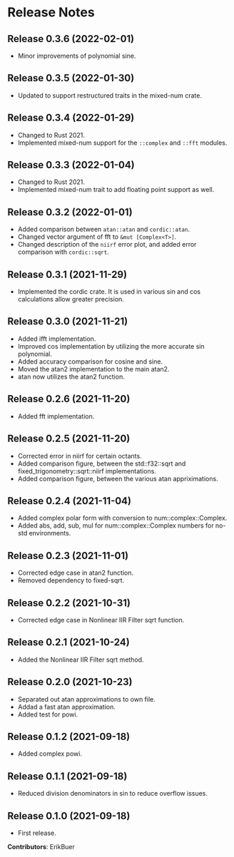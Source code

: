 # Release Notes

## Release 0.3.6 (2022-02-01)

- Minor improvements of polynomial sine.

## Release 0.3.5 (2022-01-30)

- Updated to support restructured traits in the mixed-num crate.

## Release 0.3.4 (2022-01-29)

- Changed to Rust 2021.
- Implemented mixed-num support for the `::complex` and `::fft` modules.

## Release 0.3.3 (2022-01-04)

- Changed to Rust 2021.
- Implemented mixed-num trait to add floating point support as well.

## Release 0.3.2 (2022-01-01)

- Added comparison between `atan::atan` and `cordic::atan`.
- Changed vector argument of fft to `&mut [Complex<T>]`.
- Changed description of the `niirf` error plot, and added error comparison with `cordic::sqrt`.

## Release 0.3.1 (2021-11-29)

- Implemented the cordic crate. It is used in various sin and cos calculations allow greater precision.

## Release 0.3.0 (2021-11-21)

- Added ifft implementation.
- Improved cos implementation by utilizing the more accurate sin polynomial.
- Added accuracy comparison for cosine and sine.
- Moved the atan2 implementation to the main atan2.
- atan now utilizes the atan2 function.

## Release 0.2.6 (2021-11-20)

- Added fft implementation.

## Release 0.2.5 (2021-11-20)

- Corrected error in niirf for certain octants.
- Added comparison figure, between the std::f32::sqrt and fixed_trigonometry::sqrt::niirf implementations.
- Added comparison figure, between the various atan appriximations.

## Release 0.2.4 (2021-11-04)

- Added complex polar form with conversion to num::complex::Complex.
- Added abs, add, sub, mul for num::complex::Complex numbers for no-std environments.

## Release 0.2.3 (2021-11-01)

- Corrected edge case in atan2 function.
- Removed dependency to fixed-sqrt.

## Release 0.2.2 (2021-10-31)

- Corrected edge case in Nonlinear IIR Filter sqrt function.

## Release 0.2.1 (2021-10-24)

- Added the Nonlinear IIR Filter sqrt method.

## Release 0.2.0 (2021-10-23)

- Separated out atan approximations to own file.
- Addad a fast atan approximation.
- Added test for powi.

## Release 0.1.2 (2021-09-18)

- Added complex powi.

## Release 0.1.1 (2021-09-18)

- Reduced division denominators in sin to reduce overflow issues.

## Release 0.1.0 (2021-09-18)

- First release.

**Contributors**: ErikBuer
